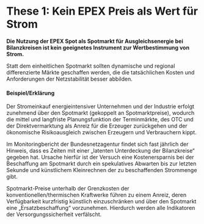 # These 1: Kein EPEX Preis als Wert für Strom

**Die Nutzung der EPEX Spot als Spotmarkt für Ausgleichsenergie bei Bilanzkreisen ist kein geeignetes Instrument zur Wertbestimmung von Strom.**

Statt dem einheitlichen Spotmarkt sollten dynamische und regional differenzierte Märkte geschaffen werden, die die tatsächlichen Kosten und Anforderungen der Netzstabilität besser abbilden.

#### Beispiel/Erklärung

Der Stromeinkauf energieintensiver Unternehmen und der Industrie erfolgt zunehmend über den Spotmarkt (gekoppelt an Spotmarktpreise), wodurch die mittel und langfriste Planungsfunktion der Terminmärkte, des OTC und der Direktvermarktung als Anreiz für die Erzeuger zurückgehen und der ökonomische Risikoausgleich zwischen Erzeugern und Verbrauchern kippt.

Im Monitoringbericht der Bundesnetzagentur findet sich fast jährlich der Hinweis, dass es Zeiten mit einer „latenten Unterdeckung der Bilanzkreise“ gegeben hat. Ursache hierfür ist der Versuch eine Kostenersparnis bei der Beschaffung am Spotmarkt durch ein spekulatives Abwarten bis zur letzten Sekunde und künstlichem Kleinrechnen der zu beschaffenden Strommenge gibt.

Spotmarkt-Preise unterhalb der Grenzkosten der konventionellen/thermischen Kraftwerke führen zu einem Anreiz, deren Verfügbarkeit kurzfristig künstlich einzuschränken und über den Spotmarkt eine „Ersatzbeschaffung“ vorzunehmen. Hierdurch werden alle Indikatoren der Versorgungssicherheit verfälscht.
